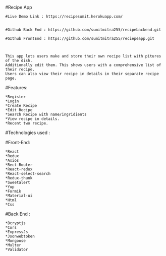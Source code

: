 #Recipe App

    #Live Demo Link : https://recipesumit.herokuapp.com/


    #Github Back End : https://github.com/sumitmitra255/recipebackend.git

    #GIthub FrontEnd : https://github.com/sumitmitra255/reciepeapp.git



    This app lets users make and store their own recipe list with pitures of the dish.
    Additionally edit them. This shows users with a comprehensive list of their recipe.
    Users can also view their recipe in details in their separate recipe page.

#Features:

    *Register
    *Login
    *Create Recipe
    *Edit Recipe
    *Search Recipe with name/ingridients
    *View recipe in details.
    *Recent two recipe.

#Technologies used :

#Front-End:

    *React
    *Redux
    *Axios
    *Rect-Router
    *React-redux
    *React-select-search
    *Redux-thunk
    *Sweetalert
    *Yup
    *Formik
    *Material-ui
    *Html
    *Css

#Back End :

    *Bcryptjs
    *Cors
    *ExpressJs
    *Jsonwebtoken
    *Mongoose
    *Multer
    *Validator
